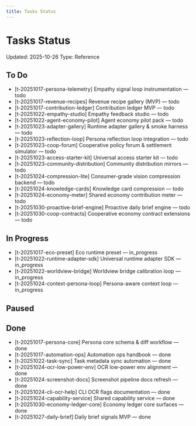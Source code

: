 ```yaml
---
title: Tasks Status
---
```


# Tasks Status

<!-- GENERATED FILE: scripts/docgen_core.py; do not edit by hand -->

Updated: 2025-10-26
Type: Reference

## To Do
- [t-20251017-persona-telemetry] Empathy signal loop instrumentation — todo
- [t-20251017-revenue-recipes] Revenue recipe gallery (MVP) — todo
- [t-20251017-contribution-ledger] Contribution ledger MVP — todo
- [t-20251022-empathy-studio] Empathy feedback studio — todo
- [t-20251022-agent-economy-pilot] Agent economy pilot pack — todo
- [t-20251023-adapter-gallery] Runtime adapter gallery & smoke harness — todo
- [t-20251023-reflection-loop] Persona reflection loop integration — todo
- [t-20251023-coop-forum] Cooperative policy forum & settlement simulator — todo
- [t-20251023-access-starter-kit] Universal access starter kit — todo
- [t-20251023-community-distribution] Community distribution mirrors — todo
- [t-20251024-compression-lite] Consumer-grade vision compression backend — todo
- [t-20251024-knowledge-cards] Knowledge card compression — todo
- [t-20251024-economy-meter] Shared economy contribution meter — todo
- [t-20251030-proactive-brief-engine] Proactive daily brief engine — todo
- [t-20251030-coop-contracts] Cooperative economy contract extensions — todo

## In Progress
- [t-20251017-eco-preset] Eco runtime preset — in_progress
- [t-20251022-runtime-adapter-sdk] Universal runtime adapter SDK — in_progress
- [t-20251022-worldview-bridge] Worldview bridge calibration loop — in_progress
- [t-20251024-context-persona-loop] Persona-aware context loop — in_progress

## Paused

## Done
- [t-20251017-persona-core] Persona core schema & diff workflow — done
- [t-20251017-automation-ops] Automation ops handbook — done
- [t-20251022-task-sync] Task metadata sync automation — done
- [t-20251024-ocr-low-power-env] OCR low-power env alignment — done
- [t-20251024-screenshot-docs] Screenshot pipeline docs refresh — done
- [t-20251024-cli-ocr-help] CLI OCR flags documentation — done
- [t-20251024-capability-service] Shared capability service — done
- [t-20251030-economy-ledger-core] Economy ledger core surfaces — done
- [t-20251027-daily-brief] Daily brief signals MVP — done
